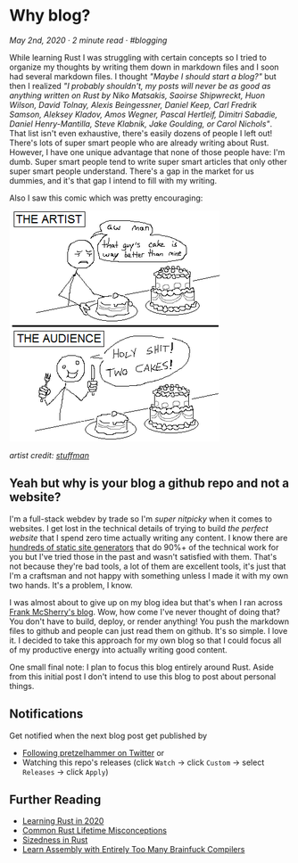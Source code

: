 # Why blog?

_May 2nd, 2020 · 2 minute read · #blogging_

While learning Rust I was struggling with certain concepts so I tried to organize my thoughts by writing them down in markdown files and I soon had several markdown files. I thought _"Maybe I should start a blog?"_ but then I realized _"I probably shouldn't, my posts will never be as good as anything written on Rust by Niko Matsakis, Saoirse Shipwreckt, Huon Wilson, David Tolnay, Alexis Beingessner, Daniel Keep, Carl Fredrik Samson, Aleksey Kladov, Amos Wegner, Pascal Hertleif, Dimitri Sabadie, Daniel Henry-Mantilla, Steve Klabnik, Jake Goulding, or Carol Nichols"_. That list isn't even exhaustive, there's easily dozens of people I left out! There's lots of super smart people who are already writing about Rust. However, I have one unique advantage that none of those people have: I'm dumb. Super smart people tend to write super smart articles that only other super smart people understand. There's a gap in the market for us dummies, and it's that gap I intend to fill with my writing.

Also I saw this comic which was pretty encouraging:

![holy shit two cakes](../assets/holy-shit-two-cakes.png)

_artist credit: [stuffman](https://stuffman.tumblr.com/)_



## Yeah but why is your blog a github repo and not a website?

I'm a full-stack webdev by trade so I'm _super nitpicky_ when it comes to websites. I get lost in the technical details of trying to build _the perfect website_ that I spend zero time actually writing any content. I know there are [hundreds of static site generators](https://www.staticgen.com/) that do 90%+ of the technical work for you but I've tried those in the past and wasn't satisfied with them. That's not because they're bad tools, a lot of them are excellent tools, it's just that I'm a craftsman and not happy with something unless I made it with my own two hands. It's a problem, I know.

I was almost about to give up on my blog idea but that's when I ran across [Frank McSherry's blog](https://github.com/frankmcsherry/blog). Wow, how come I've never thought of doing that? You don't have to build, deploy, or render anything! You push the markdown files to github and people can just read them on github. It's so simple. I love it. I decided to take this approach for my own blog so that I could focus all of my productive energy into actually writing good content.

One small final note: I plan to focus this blog entirely around Rust. Aside from this initial post I don't intend to use this blog to post about personal things.



## Notifications

Get notified when the next blog post get published by
- [Following pretzelhammer on Twitter](https://twitter.com/pretzelhammer) or
- Watching this repo's releases (click `Watch` -> click `Custom` -> select `Releases` -> click `Apply`)



## Further Reading

- [Learning Rust in 2020](./learning-rust-in-2020.md)
- [Common Rust Lifetime Misconceptions](./common-rust-lifetime-misconceptions.md)
- [Sizedness in Rust](./sizedness-in-rust.md)
- [Learn Assembly with Entirely Too Many Brainfuck Compilers](./too-many-brainfuck-compilers.md)
